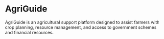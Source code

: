 # AgriGuide
AgriGuide is an agricultural support platform designed to assist farmers with crop planning, resource management, and access to government schemes and financial resources.
